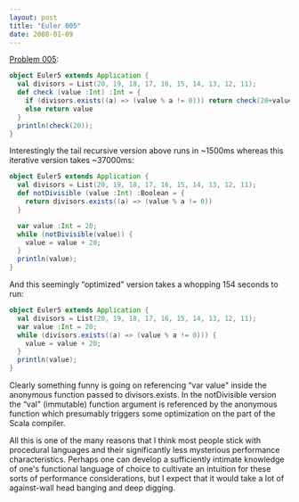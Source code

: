 ```yaml
---
layout: post
title: "Euler 005"
date: 2008-01-09
---
```


[Problem 005]\:

```scala
object Euler5 extends Application {
  val divisors = List(20, 19, 18, 17, 16, 15, 14, 13, 12, 11);
  def check (value :Int) :Int = {
    if (divisors.exists((a) => (value % a != 0))) return check(20+value)
    else return value
  }
  println(check(20));
}
```
Interestingly the tail recursive version above runs in ~1500ms whereas this iterative version takes ~37000ms:

```scala
object Euler5 extends Application {
  val divisors = List(20, 19, 18, 17, 16, 15, 14, 13, 12, 11);
  def notDivisible (value :Int) :Boolean = {
    return divisors.exists((a) => (value % a != 0))
  }

  var value :Int = 20;
  while (notDivisible(value)) {
    value = value + 20;
  }
  println(value);
}
```
And this seemingly “optimized" version takes a whopping 154 seconds to run:

```scala
object Euler5 extends Application {
  val divisors = List(20, 19, 18, 17, 16, 15, 14, 13, 12, 11);
  var value :Int = 20;
  while (divisors.exists((a) => (value % a != 0))) {
    value = value + 20;
  }
  println(value);
}
```
Clearly something funny is going on referencing “var value" inside the anonymous function passed to divisors.exists. In the notDivisible version the “val" (immutable) function argument is referenced by the anonymous function which presumably triggers some optimization on the part of the Scala compiler.

All this is one of the many reasons that I think most people stick with procedural languages and their significantly less mysterious performance characteristics. Perhaps one can develop a sufficiently intimate knowledge of one's functional language of choice to cultivate an intuition for these sorts of performance considerations, but I expect that it would take a lot of against-wall head banging and deep digging.



[Problem 005]: http://projecteuler.net/index.php?section=problems&id=5
